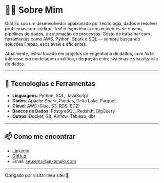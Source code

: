 # 👨‍💻 Sobre Mim

Olá! Eu sou um desenvolvedor apaixonado por tecnologia, dados e resolver problemas com código. Tenho experiência em ambientes de nuvem, pipelines de dados, e automação de processos. Gosto de trabalhar com ferramentas como AWS, Python, Spark e SQL — sempre buscando soluções limpas, escaláveis e eficientes.

Atualmente, estou focado em projetos de engenharia de dados, com forte interesse em modelagem analítica, integração entre sistemas e visualização de dados.

---

## 🔧 Tecnologias e Ferramentas

- **Linguagens**: Python, SQL, JavaScript
- **Dados**: Apache Spark, Pandas, Delta Lake, Parquet
- **Cloud**: AWS (Glue, S3, RDS, EC2)
- **Bancos de Dados**: PostgreSQL, Redshift, BigQuery
- **Outros**: Docker, Git, Airflow, Tableau, dbt

---

## 📫 Como me encontrar

- [LinkedIn](https://linkedin.com/in/edudutra)
- [GitHub](https://github.com/edudutra)
- Email: seu.email@exemplo.com

---

Obrigado por visitar meu site! 🚀
